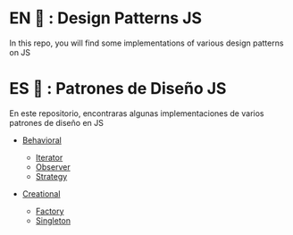 # EN :hamburger: : Design Patterns JS 

In this repo, you will find some implementations of various design patterns on JS
    
# ES :beers: : Patrones de Diseño JS

En este repositorio, encontraras algunas implementaciones de varios patrones de diseño en JS


- [Behavioral](https://github.com/JoshuaPCruz/Design-Patterns-JS/tree/master/Behavioral)

    - [Iterator](https://github.com/JoshuaPCruz/Design-Patterns-JS/blob/master/Behavioral/iterator.js)
    - [Observer](https://github.com/JoshuaPCruz/Design-Patterns-JS/blob/master/Behavioral/observer.js)
    - [Strategy](https://github.com/JoshuaPCruz/Design-Patterns-JS/blob/master/Behavioral/strategy.js)

- [Creational](https://github.com/JoshuaPCruz/Design-Patterns-JS/tree/master/Behavioral)

    - [Factory](https://github.com/JoshuaPCruz/Design-Patterns-JS/blob/master/Behavioral/iterator.js)
    - [Singleton](https://github.com/JoshuaPCruz/Design-Patterns-JS/blob/master/Behavioral/observer.js)

